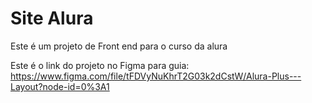 # Site Alura
Este é um projeto de Front end para o curso da alura

Este é o link do projeto no Figma para guia: https://www.figma.com/file/tFDVyNuKhrT2G03k2dCstW/Alura-Plus---Layout?node-id=0%3A1
